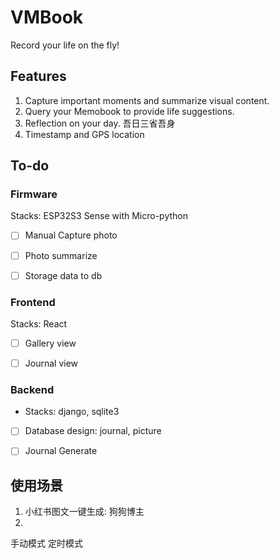# VMBook
Record your life on the fly!

## Features

1. Capture important moments and summarize visual content. 
2. Query your Memobook to provide life suggestions.
3. Reflection on your day. 吾日三省吾身
4. Timestamp and GPS location


## To-do

### Firmware

Stacks: ESP32S3 Sense with Micro-python 

- [ ] Manual Capture photo
- [ ] Photo summarize
- [ ] Storage data to db
 

### Frontend

Stacks: React

- [ ] Gallery view
- [ ] Journal view


### Backend

- Stacks: django, sqlite3

- [ ] Database design: journal, picture
- [ ] Journal Generate



## 使用场景

1. 小红书图文一键生成: 狗狗博主
2. 


手动模式
定时模式

